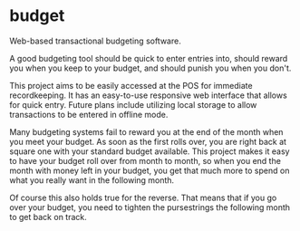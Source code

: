 budget
======
Web-based transactional budgeting software.

A good budgeting tool should be quick to enter entries into, should reward you
when you keep to your budget, and should punish you when you don't.

This project aims to be easily accessed at the POS for immediate recordkeeping.
It has an easy-to-use responsive web interface that allows for quick entry.
Future plans include utilizing local storage to allow transactions to be
entered in offline mode.

Many budgeting systems fail to reward you at the end of the month when you meet
your budget.  As soon as the first rolls over, you are right back at square one
with your standard budget available.  This project makes it easy to have your
budget roll over from month to month, so when you end the month with money left
in your budget, you get that much more to spend on what you really want in the
following month.

Of course this also holds true for the reverse.  That means that if you go over
your budget, you need to tighten the pursestrings the following month to get
back on track.
